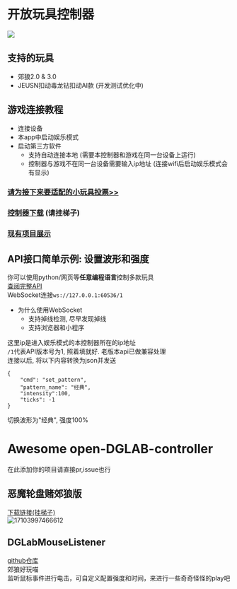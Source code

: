 # 开放玩具控制器
 [![](https://img.shields.io/badge/-TelegramChat-f2f3f4?style=flat-square&logo=Telegram&logoColor=2ca5e0)](https://t.me/dglabfun)
## 支持的玩具
- 郊狼2.0 & 3.0
- JEUSN扣动毒龙钻扣动AI款 (开发测试优化中)
   
## 游戏连接教程
- 连接设备
- 本app中启动娱乐模式
- 启动第三方软件
	- 支持自动连接本地 (需要本控制器和游戏在同一台设备上运行)
 	- 控制器与游戏不在同一台设备需要输入ip地址 (连接wifi后启动娱乐模式会有显示)

### [请为接下来要适配的小玩具投票>>](https://jinshuju.net/f/tptsRE)
### [控制器下载](https://github.com/open-toys-controller/open-DGLAB-controller/releases/latest) (请挂梯子)
### [现有项目展示](https://github.com/open-toys-controller/open-DGLAB-controller#awesome-open-dglab-controller)

## API接口简单示例: 设置波形和强度
你可以使用python/网页等**任意编程语言**控制多款玩具  
[查阅完整API](api.md)  
WebSocket连接`ws://127.0.0.1:60536/1`  
- 为什么使用WebSocket
	- 支持掉线检测, 尽早发现掉线
	- 支持浏览器和小程序

这里ip是进入娱乐模式的本控制器所在的ip地址  
`/1`代表API版本号为1, 照着填就好. 老版本api已做兼容处理  
连接以后, 将以下内容转换为json并发送  
```
{  
    "cmd": "set_pattern",  
    "pattern_name": "经典",  
    "intensity":100,  
    "ticks": -1  
}
```
切换波形为"经典", 强度100%


# Awesome open-DGLAB-controller
在此添加你的项目请直接pr,issue也行
## 恶魔轮盘赌郊狼版
[下载链接(挂梯子)](https://www.mediafire.com/file/95rregr8n15wrnf/main_game.apk/file)  
![17103997466612](https://github.com/open-toys-controller/open-DGLAB-controller/assets/163114276/e37361f9-3186-4f3e-8a3e-e5b0a13b1d69)

## DGLabMouseListener
[github仓库](https://github.com/lxyddice/DGLabMouseListener)  
郊狼好玩喵  
监听鼠标事件进行电击，可自定义配置强度和时间，来进行一些奇奇怪怪的play吧
